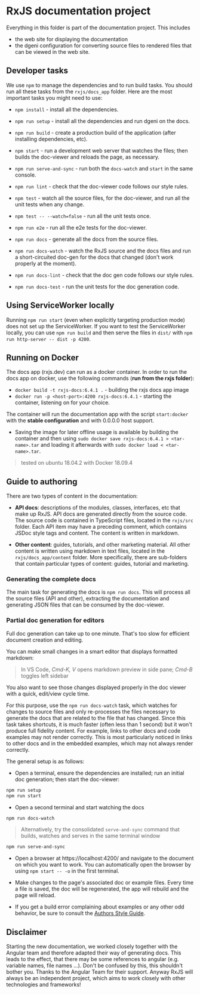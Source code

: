 # RxJS documentation project

Everything in this folder is part of the documentation project. This includes

- the web site for displaying the documentation
- the dgeni configuration for converting source files to rendered files that can be viewed in the web site.

## Developer tasks

We use `npm` to manage the dependencies and to run build tasks.
You should run all these tasks from the `rxjs/docs_app` folder.
Here are the most important tasks you might need to use:

- `npm install` - install all the dependencies.
- `npm run setup` - install all the dependencies and run dgeni on the docs.

- `npm run build` - create a production build of the application (after installing dependencies, etc).

- `npm start` - run a development web server that watches the files; then builds the doc-viewer and reloads the page, as necessary.
- `npm run serve-and-sync` - run both the `docs-watch` and `start` in the same console.
- `npm run lint` - check that the doc-viewer code follows our style rules.
- `npm test` - watch all the source files, for the doc-viewer, and run all the unit tests when any change.
- `npm test -- --watch=false` - run all the unit tests once.
- `npm run e2e` - run all the e2e tests for the doc-viewer.

- `npm run docs` - generate all the docs from the source files.
- `npm run docs-watch` - watch the RxJS source and the docs files and run a short-circuited doc-gen for the docs that changed (don't work properly at the moment).
- `npm run docs-lint` - check that the doc gen code follows our style rules.
- `npm run docs-test` - run the unit tests for the doc generation code.

## Using ServiceWorker locally

Running `npm run start` (even when explicitly targeting production mode) does not set up the
ServiceWorker. If you want to test the ServiceWorker locally, you can use `npm run build` and then
serve the files in `dist/` with `npm run http-server -- dist -p 4200`.

## Running on Docker

The docs app (rxjs.dev) can run as a docker container.
In order to run the docs app on docker, use the following commands (**run from the rxjs folder**):

- `docker build -t rxjs-docs:6.4.1 .` - building the rxjs docs app image
- `docker run -p <host-port>:4200 rxjs-docs:6.4.1` - starting the container, listening on _<host-port>_ for your choice.

The container will run the documentation app with the script `start:docker` with the **stable configuration** and with 0.0.0.0 host support.

- Saving the image for later offline usage is available by building the container and then using `sudo docker save rxjs-docs:6.4.1 > <tar-name>.tar`
  and loading it afterwards with `sudo docker load < <tar-name>.tar`.

> tested on ubuntu 18.04.2 with Docker 18.09.4

## Guide to authoring

There are two types of content in the documentation:

- **API docs**: descriptions of the modules, classes, interfaces, etc that make up RxJS.
  API docs are generated directly from the source code.
  The source code is contained in TypeScript files, located in the `rxjs/src` folder.
  Each API item may have a preceding comment, which contains JSDoc style tags and content.
  The content is written in markdown.

- **Other content**: guides, tutorials, and other marketing material.
  All other content is written using markdown in text files, located in the `rxjs/docs_app/content` folder.
  More specifically, there are sub-folders that contain particular types of content: guides, tutorial and marketing.

### Generating the complete docs

The main task for generating the docs is `npm run docs`. This will process all the source files (API and other),
extracting the documentation and generating JSON files that can be consumed by the doc-viewer.

### Partial doc generation for editors

Full doc generation can take up to one minute. That's too slow for efficient document creation and editing.

You can make small changes in a smart editor that displays formatted markdown:

> In VS Code, _Cmd-K, V_ opens markdown preview in side pane; _Cmd-B_ toggles left sidebar

You also want to see those changes displayed properly in the doc viewer
with a quick, edit/view cycle time.

For this purpose, use the `npm run docs-watch` task, which watches for changes to source files and only
re-processes the files necessary to generate the docs that are related to the file that has changed.
Since this task takes shortcuts, it is much faster (often less than 1 second) but it won't produce full
fidelity content. For example, links to other docs and code examples may not render correctly. This is
most particularly noticed in links to other docs and in the embedded examples, which may not always render
correctly.

The general setup is as follows:

- Open a terminal, ensure the dependencies are installed; run an initial doc generation; then start the doc-viewer:

```bash
npm run setup
npm run start
```

- Open a second terminal and start watching the docs

```bash
npm run docs-watch
```

> Alternatively, try the consolidated `serve-and-sync` command that builds, watches and serves in the same terminal window

```bash
npm run serve-and-sync
```

- Open a browser at https://localhost:4200/ and navigate to the document on which you want to work.
  You can automatically open the browser by using `npm start -- -o` in the first terminal.

- Make changes to the page's associated doc or example files. Every time a file is saved, the doc will
  be regenerated, the app will rebuild and the page will reload.

- If you get a build error complaining about examples or any other odd behavior, be sure to consult
  the [Authors Style Guide](https://angular.io/guide/docs-style-guide).

## Disclaimer

Starting the new documentation, we worked closely together with the Angular team and therefore adapted their way of generating docs. This leads to the effect, that there may be some references to angular (e.g. variable names, file names ...). Don't be confused by this, this shouldn't bother you. Thanks to the Angular Team for their support.
Anyway RxJS will always be an independent project, which aims to work closely with other technologies and frameworks!
